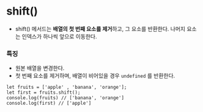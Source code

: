shift()
===
- shift() 메서드는 **배열의 첫 번째 요소를 제거**하고, 그 요소를 반환한다. 나머지 요소는 인덱스가 하나씩 앞으로 이동한다.

### 특징
- 원본 배열을 변경한다.
- 첫 번째 요소를 제거하며, 배열이 비어있을 경우 `undefined` 를 반환한다.

```
let fruits = ['apple' , 'banana', 'orange'];
let first = fruits.shift();
console.log(fruits) // ['banana', 'orange']
console.log(first) // ['apple']
```
